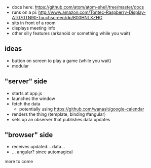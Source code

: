 * docs here: https://github.com/atom/atom-shell/tree/master/docs
* runs on a pi: http://www.amazon.com/Tontec-Raspberry-Display-AT070TN90-Touchscreen/dp/B00HNLXZHO
* sits in front of a room
* displays meeting info
* other silly features (arkanoid or something while you wait)

## ideas
* button on screen to play a game (while you wait)
* modular

## "server" side
* starts at app.js
* launches the window
* fetch the data
  * potentially using https://github.com/wanasit/google-calendar
* renders the thing (template, binding #angular)
* sets up an observer that publishes data updates

## "browser" side
* receives updated... data...
* ... angular? since automagical

more to come